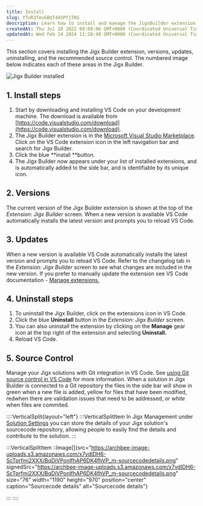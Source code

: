 ```yaml
---
title: Install
slug: YTuR3fevGBdf445PfjTKG
description: Learn how to install and manage the JigxBuilder extension in Visual Studio Code with this comprehensive guide. Discover the steps for installation, updating, and uninstallation, along with valuable insights on utilizing Git integration for effective Jigx 
createdAt: Thu Jul 28 2022 09:09:06 GMT+0000 (Coordinated Universal Time)
updatedAt: Wed Feb 14 2024 11:28:48 GMT+0000 (Coordinated Universal Time)
---
```


This section covers installing the Jigx Builder extension, versions, updates, uninstalling, and the recommended source control. The numbered image below indicates each of these areas in the Jigx Builder.&#x20;

![Jigx Builder installed](https://archbee-image-uploads.s3.amazonaws.com/x7vdIDH6-ScTprfmi2XXX/F0M0aR2ftgSINpjbqd9yV_jb-extension.png "Jigx Builder installed")

## 1. Install steps

1. Start by downloading and installing VS Code on your development machine. The download is available from [https://code.visualstudio.com/download](https://code.visualstudio.com/download).
2. The Jigx Builder extension is in the <a href="https://marketplace.visualstudio.com/items?itemName=Jigx.jigx-builder" target="_blank">Microsoft Visual Studio Marketplace</a>. Click on the VS Code extension icon in the left navigation bar and search for Jigx Builder.&#x20;
3. Click the blue **install **button.
4. The Jigx Builder now appears under your list of installed extensions, and is automatically added to the side bar, and is identifiable by its unique icon.

## 2. Versions

The current version of the Jigx Builder extension is shown at the top of the *Extension: Jigx Builder* screen. When a new version is available VS Code automatically installs the latest version and prompts you to reload VS Code.

## 3. Updates

When a new version is available VS Code automatically installs the latest version and prompts you to reload VS Code. Refer to the changelog tab in the *Extension: Jigx Builder* screen to see what changes are included in the new version. If you prefer to manually update the extension see VS Code documentation - <a href="https://code.visualstudio.com/docs/editor/extension-marketplace#_manage-extensions" target="_blank">Manage extensions.</a>

## 4. Uninstall steps

1. To uninstall the Jigx Builder, click on the extensions icon in VS Code.
2. Click the blue **Uninstall** button in the *Extension: Jigx Builder* screen.
3. You can also uninstall the extension by clicking on the **Manage** gear icon at the top right of the extension and selecting **Uninstall.**
4. Reload VS Code.

## 5. Source Control

Manage your Jigx solutions with Git integration in VS Code. See <a href="https://code.visualstudio.com/docs/sourcecontrol/overview" target="_blank">using Git source control in VS Code</a> for more information. When a solution in Jigx Builder is connected to a Git repository the files in the side bar will show in green when a new file is added, yellow for files that have been modified, redwhen there are validation issues that need to be addressed, or *white* when files are commited.

::::VerticalSplit{layout="left"}
:::VerticalSplitItem
In Jigx Management under [Solution Settings](<./../../Administration/Solutions/Solution Settings.md>) you can store the details of your Jigx solution's sourcecode repository, allowing people to easily find the details and contribute to the solution.
:::

:::VerticalSplitItem
::Image[]{src="https://archbee-image-uploads.s3.amazonaws.com/x7vdIDH6-ScTprfmi2XXX/BqDiVPonlfhAP6DK4fhVP_m-sourcecodedetails.png" signedSrc="https://archbee-image-uploads.s3.amazonaws.com/x7vdIDH6-ScTprfmi2XXX/BqDiVPonlfhAP6DK4fhVP_m-sourcecodedetails.png" size="76" width="1190" height="970" position="center" caption="Sourcecode details" alt="Sourcecode details"}


:::
::::



